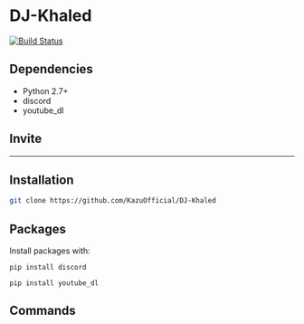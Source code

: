 # DJ-Khaled

[![Build 
Status](https://travis-ci.com/KazuOfficial/DJ-Khaled.svg?branch=master)](https://travis-ci.com/KazuOfficial/DJ-Khaled)

## Dependencies

* Python 2.7+
* discord
* youtube_dl

## Invite

---------

## Installation

```bash
git clone https://github.com/KazuOfficial/DJ-Khaled
```

## Packages

Install packages with:

	pip install discord
	
	pip install youtube_dl


## Commands
